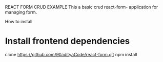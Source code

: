 REACT FORM CRUD EXAMPLE
This a basic crud react-form-  application for managing form.  
 
How to install 
# Install frontend dependencies
clone https://github.com/90adityaCode/react-form.git
npm install
 
